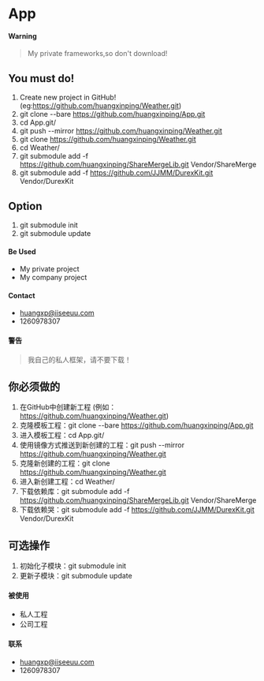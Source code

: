 App
==================

#### Warning
> My private frameworks,so don't download!

## You must do!
1. Create new project in GitHub!  (eg:https://github.com/huangxinping/Weather.git)
2. git clone --bare https://github.com/huangxinping/App.git
3. cd App.git/
4. git push --mirror https://github.com/huangxinping/Weather.git
5. git clone https://github.com/huangxinping/Weather.git
6. cd Weather/
7. git submodule add -f https://github.com/huangxinping/ShareMergeLib.git Vendor/ShareMerge
8. git submodule add -f https://github.com/JJMM/DurexKit.git Vendor/DurexKit

## Option

1. git submodule init
2. git submodule update

#### Be Used
* My private project
* My company project

#### Contact
* huangxp@iiseeuu.com
* 1260978307


#### 警告
> 我自己的私人框架，请不要下载！

## 你必须做的
1. 在GitHub中创建新工程  (例如：https://github.com/huangxinping/Weather.git)
2. 克隆模板工程：git clone --bare https://github.com/huangxinping/App.git
3. 进入模板工程：cd App.git/
4. 使用镜像方式推送到新创建的工程：git push --mirror https://github.com/huangxinping/Weather.git
5. 克隆新创建的工程：git clone https://github.com/huangxinping/Weather.git
6. 进入新创建工程：cd Weather/
7. 下载依赖库：git submodule add -f https://github.com/huangxinping/ShareMergeLib.git Vendor/ShareMerge
8. 下载依赖哭：git submodule add -f https://github.com/JJMM/DurexKit.git Vendor/DurexKit

## 可选操作
1. 初始化子模块：git submodule init
2. 更新子模块：git submodule update

#### 被使用
* 私人工程
* 公司工程

#### 联系
* huangxp@iiseeuu.com
* 1260978307
